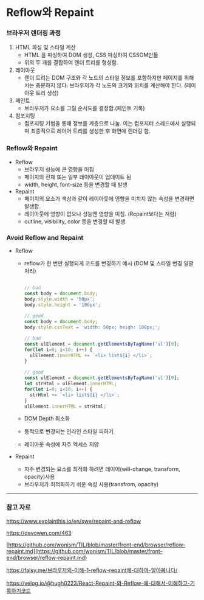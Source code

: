 # Reflow와 Repaint

### 브라우저 렌더링 과정

1. HTML 파싱 및 스타일 계산
    - HTML 을 파싱하여 DOM 생성, CSS 파싱하여 CSSOM만듦
    - 위의 두 개를 결합하여 렌더 트리를 형성함.
2. 레이아웃
    - 렌더 트리는 DOM 구조와 각 노드의 스타일 정보를 포함하지만 페이지를 위해서는 충분하지 않다. 브라우저가 각 노드의 크기와 위치를 계산해야 한다. (레이아웃 트리 생성)
3. 페인트
    - 브라우저가 요소를 그릴 순서도를 결정함.(페인트 기록)
4. 컴포지팅
    - 컴포지팅 기법을 통해 정보를 계층으로 나눔. 이는 컴포지터 스레드에서 실행되며 최종적으로 레이어 트리를 생성한 후 화면에 렌더링 함.

### Reflow와 Repaint

- Reflow
    - 브라우저 성능에 큰 영향을 미침
    - 페이지의 전체 또는 일부 레이아웃이 업데이트 됨
    - width, height, font-size 등을 변경할 때 발생
- Repaint
    - 페이지의 요소가 색상과 같이 레이아웃에 영향을 미치지 않는 속성을 변경하면 발생함.
    - 레이아웃에 영향이 없으나 성능엔 영향을 미침. (Repaint보다는 저렴)
    - outline, visibility, color 등을 변경할 때 발생.

### Avoid Reflow and Repaint

- Reflow
    - reflow가 한 번만 실행되게 코드를 변경하기 예시 (DOM  및 스타일 변경 일괄 처리)
        
        ```jsx
        
        // bad
        const body = document.body;
        body.style.width = '50px';
        body.style.height = '100px';
         
        // good
        const body = document.body;
        body.style.cssText = 'width: 50px; heigh: 100px;';
        ```
        
        ```jsx
        // bad
        const ulElement = document.getElementsByTagName('ul')[0];
        for(let i=0; i<10; i++) {
          ulElement.innerHTML += `<li> list${i} </li>`;
        }
         
        // good
        const ulElement = document.getElementsByTagName('ul')[0];
        let strHtml = ulElement.innerHTML;
        for(let i=0; i<10; i++) {
          strHtml += `<li> list${i} </li>`;
        }
        ulElement.innerHTML = strHtml;
        ```
        
    - DOM Depth 최소화
    - 동적으로 변경되는 인라인 스타일 피하기
    - 레이아웃 속성에 자주 엑세스 지양
    
- Repaint
    - 자주 변경되는 요소를 최적화 하려면 레이어(will-change, transform, opacity)사용
    - 브라우저가 최적화하기 쉬운 속성 사용(transfrom, opacity)
    

---

### 참고 자료

https://www.explainthis.io/en/swe/repaint-and-reflow

https://devowen.com/463

[https://github.com/wonism/TIL/blob/master/front-end/browser/reflow-repaint.md](https://github.com/wonism/TIL/blob/master/front-end/browser/reflow-repaint.md)

https://falsy.me/브라우저의-이해-1-reflow-repaint에-대하여-알아봅니다/

https://velog.io/@hugh0223/React-Repaint-와-Reflow-에-대해서-이해하고-기록하기코드